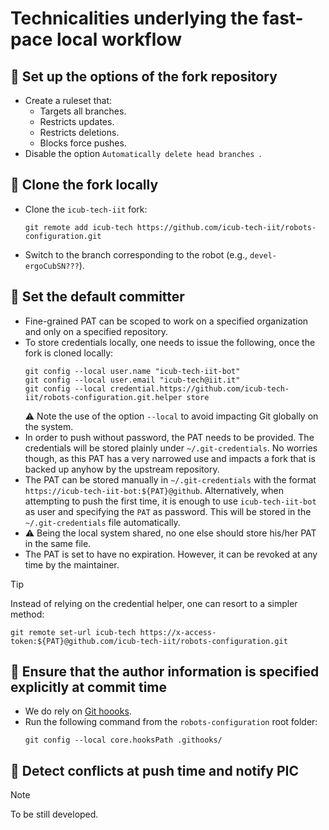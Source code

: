 Technicalities underlying the fast-pace local workflow
======================================================

## 🔲 Set up the options of the fork repository
- Create a ruleset that:
  - Targets all branches.
  - Restricts updates.
  - Restricts deletions.
  - Blocks force pushes.
- Disable the option `Automatically delete head branches `.

## 🔲 Clone the fork locally
- Clone the `icub-tech-iit` fork:
  ```console
  git remote add icub-tech https://github.com/icub-tech-iit/robots-configuration.git
  ```
- Switch to the branch corresponding to the robot (e.g., `devel-ergoCubSN???`).

## 🔲 Set the default committer
- Fine-grained PAT can be scoped to work on a specified organization and only on a specified repository.
- To store credentials locally, one needs to issue the following, once the fork is cloned locally:
  ```console
  git config --local user.name "icub-tech-iit-bot"
  git config --local user.email "icub-tech@iit.it"
  git config --local credential.https://github.com/icub-tech-iit/robots-configuration.git.helper store
  ```
  ⚠️ Note the use of the option `--local` to avoid impacting Git globally on the system.
- In order to push without password, the PAT needs to be provided. The credentials will be stored plainly under `~/.git-credentials`. No worries though, as this PAT has a very narrowed use and impacts a fork that is backed up anyhow by the upstream repository.
- The PAT can be stored manually in `~/.git-credentials` with the format `https://icub-tech-iit-bot:${PAT}@github`. Alternatively, when attempting to push the first time, it is enough to use `icub-tech-iit-bot` as user and specifying the `PAT` as password. This will be stored in the `~/.git-credentials` file automatically.
- ⚠️  Being the local system shared, no one else should store his/her PAT in the same file.
- The PAT is set to have no expiration. However, it can be revoked at any time by the maintainer.

> [!tip]
> Instead of relying on the credential helper, one can resort to a simpler method:
> ```console
> git remote set-url icub-tech https://x-access-token:${PAT}@github.com/icub-tech-iit/robots-configuration.git
> ```

## 🔲 Ensure that the author information is specified explicitly at commit time
- We do rely on [Git hoooks](../.githooks).
- Run the following command from the `robots-configuration` root folder:
  ```console
  git config --local core.hooksPath .githooks/
  ```

## 🔲 Detect conflicts at push time and notify PIC

> [!note]
> To be still developed.
